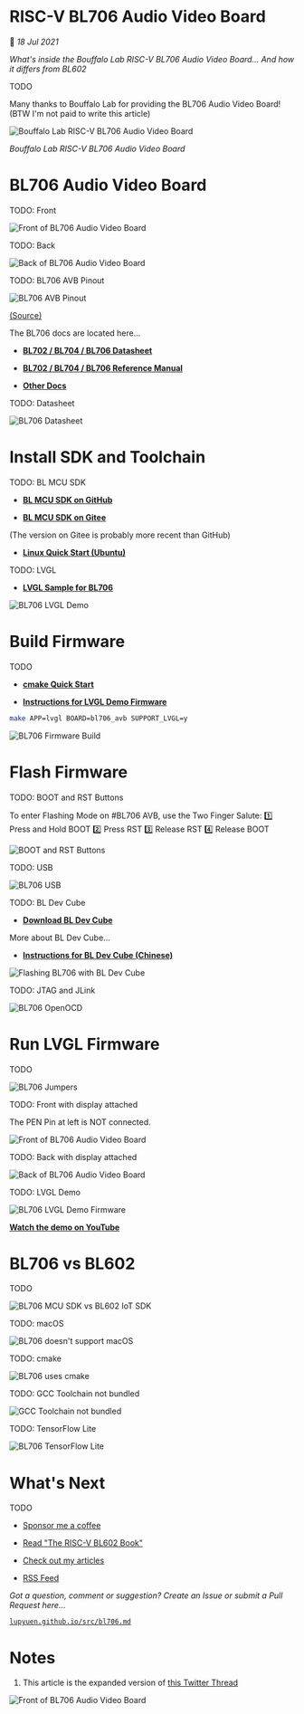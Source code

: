 # RISC-V BL706 Audio Video Board

📝 _18 Jul 2021_

_What's inside the Bouffalo Lab RISC-V BL706 Audio Video Board... And how it differs from BL602_

TODO

Many thanks to Bouffalo Lab for providing the BL706 Audio Video Board! (BTW I'm not paid to write this article)

![Bouffalo Lab RISC-V BL706 Audio Video Board](https://lupyuen.github.io/images/bl706-title.jpg)

_Bouffalo Lab RISC-V BL706 Audio Video Board_

# BL706 Audio Video Board

TODO: Front

![Front of BL706 Audio Video Board](https://lupyuen.github.io/images/bl706-front1.jpg)

TODO: Back

![Back of BL706 Audio Video Board](https://lupyuen.github.io/images/bl706-back1.jpg)

TODO: BL706 AVB Pinout

![BL706 AVB Pinout](https://lupyuen.github.io/images/bl706-pinout.jpg)

[(Source)](https://github.com/bouffalolab/bl_mcu_sdk)

The BL706 docs are located here...

-   [__BL702 / BL704 / BL706 Datasheet__](https://github.com/bouffalolab/bl_mcu_sdk/blob/master/docs/chipSpecification/bl70x_docs/BL702_BL704_BL706_DS_EN_Combo_2.0.pdf)

-   [__BL702 / BL704 / BL706 Reference Manual__](https://github.com/bouffalolab/bl_mcu_sdk/blob/master/docs/chipSpecification/bl70x_docs/BL702_BL704_706_RM_EN_1.1.pdf)

-   [__Other Docs__](https://github.com/bouffalolab/bl_mcu_sdk/blob/master/docs)

TODO: Datasheet

![BL706 Datasheet](https://lupyuen.github.io/images/bl706-datasheet.jpg)

# Install SDK and Toolchain

TODO: BL MCU SDK

-   [__BL MCU SDK on GitHub__](https://github.com/bouffalolab/bl_mcu_sdk)

-   [__BL MCU SDK on Gitee__](https://gitee.com/bouffalolab/bl_mcu_sdk)

(The version on Gitee is probably more recent than GitHub)

-   [__Linux Quick Start (Ubuntu)__](http://bouffalolab.gitee.io/bl_mcu_sdk/get_started/Linux_quick_start_ubuntu.html)

TODO: LVGL

-   [__LVGL Sample for BL706__](https://github.com/bouffalolab/bl_mcu_sdk/tree/master/examples/lvgl)

![BL706 LVGL Demo](https://lupyuen.github.io/images/bl706-lvgl.png)

# Build Firmware

TODO

-   [__cmake Quick Start__](http://bouffalolab.gitee.io/bl_mcu_sdk/get_started/cmake_quick_start.html)

-   [__Instructions for LVGL Demo Firmware__](https://github.com/bouffalolab/bl_mcu_sdk/tree/master/examples/lvgl)

```bash
make APP=lvgl BOARD=bl706_avb SUPPORT_LVGL=y
```

![BL706 Firmware Build](https://lupyuen.github.io/images/bl706-build.png)

# Flash Firmware

TODO: BOOT and RST Buttons

To enter Flashing Mode on #BL706 AVB, use the Two Finger Salute: 1️⃣ Press and Hold BOOT 2️⃣ Press RST 3️⃣ Release RST 4️⃣ Release BOOT

![BOOT and RST Buttons](https://lupyuen.github.io/images/bl706-boot2.jpg)

TODO: USB

![BL706 USB](https://lupyuen.github.io/images/bl706-usb.png)

TODO: BL Dev Cube

-   [__Download BL Dev Cube__](https://dev.bouffalolab.com/download)

More about BL Dev Cube...

-   [__Instructions for BL Dev Cube (Chinese)__](http://bouffalolab.gitee.io/bl_mcu_sdk/get_started/bl_dev_cube.html)

![Flashing BL706 with BL Dev Cube](https://lupyuen.github.io/images/bl706-flash.png)

TODO: JTAG and JLink

![BL706 OpenOCD](https://lupyuen.github.io/images/bl706-openocd.png)

# Run LVGL Firmware

TODO

![BL706 Jumpers](https://lupyuen.github.io/images/bl706-jumpers.jpg)

TODO: Front with display attached

The PEN Pin at left is NOT connected.

![Front of BL706 Audio Video Board](https://lupyuen.github.io/images/bl706-front2b.jpg)

TODO: Back with display attached

![Back of BL706 Audio Video Board](https://lupyuen.github.io/images/bl706-back2b.jpg)

TODO: LVGL Demo

![BL706 LVGL Demo Firmware](https://lupyuen.github.io/images/bl706-lvgl2a.jpg)

[__Watch the demo on YouTube__](https://youtu.be/q7mjNy6GSHo)

# BL706 vs BL602

TODO

![BL706 MCU SDK vs BL602 IoT SDK](https://lupyuen.github.io/images/bl706-mcusdk.jpg)

TODO: macOS

![BL706 doesn't support macOS](https://lupyuen.github.io/images/bl706-macos.png)

TODO: cmake

![BL706 uses cmake](https://lupyuen.github.io/images/bl706-cmake.png)

TODO: GCC Toolchain not bundled

![GCC Toolchain not bundled](https://lupyuen.github.io/images/bl706-gcc.png)

TODO: TensorFlow Lite

![BL706 TensorFlow Lite](https://lupyuen.github.io/images/bl706-tflite.png)

# What's Next

TODO

-   [Sponsor me a coffee](https://github.com/sponsors/lupyuen)

-   [Read "The RISC-V BL602 Book"](https://lupyuen.github.io/articles/book)

-   [Check out my articles](https://lupyuen.github.io)

-   [RSS Feed](https://lupyuen.github.io/rss.xml)

_Got a question, comment or suggestion? Create an Issue or submit a Pull Request here..._

[`lupyuen.github.io/src/bl706.md`](https://github.com/lupyuen/lupyuen.github.io/blob/master/src/bl706.md)

# Notes

1.  This article is the expanded version of [this Twitter Thread](https://twitter.com/MisterTechBlog/status/1407845438787489794)

![Front of BL706 Audio Video Board](https://lupyuen.github.io/images/bl706-front2a.jpg)
